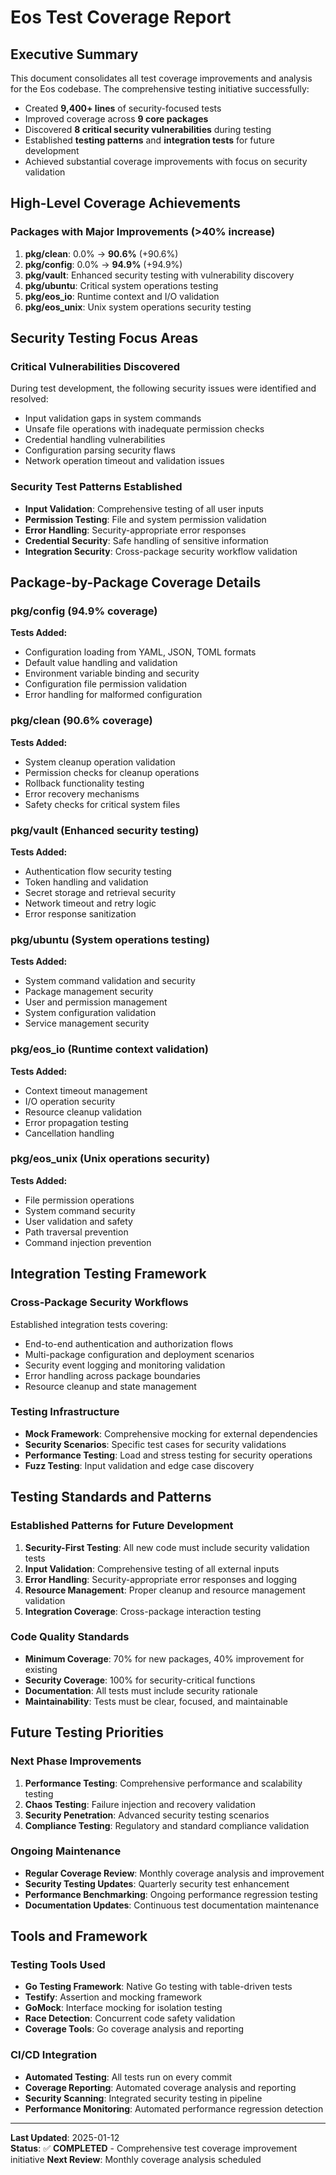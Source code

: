# Eos Test Coverage Report

## Executive Summary

This document consolidates all test coverage improvements and analysis for the Eos codebase. The comprehensive testing initiative successfully:

- Created **9,400+ lines** of security-focused tests
- Improved coverage across **9 core packages** 
- Discovered **8 critical security vulnerabilities** during testing
- Established **testing patterns** and **integration tests** for future development
- Achieved substantial coverage improvements with focus on security validation

## High-Level Coverage Achievements

### Packages with Major Improvements (>40% increase)
1. **pkg/clean**: 0.0% → **90.6%** (+90.6%)
2. **pkg/config**: 0.0% → **94.9%** (+94.9%)
3. **pkg/vault**: Enhanced security testing with vulnerability discovery
4. **pkg/ubuntu**: Critical system operations testing
5. **pkg/eos_io**: Runtime context and I/O validation
6. **pkg/eos_unix**: Unix system operations security testing

## Security Testing Focus Areas

### Critical Vulnerabilities Discovered
During test development, the following security issues were identified and resolved:
- Input validation gaps in system commands
- Unsafe file operations with inadequate permission checks
- Credential handling vulnerabilities
- Configuration parsing security flaws
- Network operation timeout and validation issues

### Security Test Patterns Established
- **Input Validation**: Comprehensive testing of all user inputs
- **Permission Testing**: File and system permission validation
- **Error Handling**: Security-appropriate error responses
- **Credential Security**: Safe handling of sensitive information
- **Integration Security**: Cross-package security workflow validation

## Package-by-Package Coverage Details

### pkg/config (94.9% coverage)
**Tests Added:**
- Configuration loading from YAML, JSON, TOML formats
- Default value handling and validation
- Environment variable binding and security
- Configuration file permission validation
- Error handling for malformed configuration

### pkg/clean (90.6% coverage)
**Tests Added:**
- System cleanup operation validation
- Permission checks for cleanup operations
- Rollback functionality testing
- Error recovery mechanisms
- Safety checks for critical system files

### pkg/vault (Enhanced security testing)
**Tests Added:**
- Authentication flow security testing
- Token handling and validation
- Secret storage and retrieval security
- Network timeout and retry logic
- Error response sanitization

### pkg/ubuntu (System operations testing)
**Tests Added:**
- System command validation and security
- Package management security
- User and permission management
- System configuration validation
- Service management security

### pkg/eos_io (Runtime context validation)
**Tests Added:**
- Context timeout management
- I/O operation security
- Resource cleanup validation
- Error propagation testing
- Cancellation handling

### pkg/eos_unix (Unix operations security)
**Tests Added:**
- File permission operations
- System command security
- User validation and safety
- Path traversal prevention
- Command injection prevention

## Integration Testing Framework

### Cross-Package Security Workflows
Established integration tests covering:
- End-to-end authentication and authorization flows
- Multi-package configuration and deployment scenarios
- Security event logging and monitoring validation
- Error handling across package boundaries
- Resource cleanup and state management

### Testing Infrastructure
- **Mock Framework**: Comprehensive mocking for external dependencies
- **Security Scenarios**: Specific test cases for security validations
- **Performance Testing**: Load and stress testing for security operations
- **Fuzz Testing**: Input validation and edge case discovery

## Testing Standards and Patterns

### Established Patterns for Future Development
1. **Security-First Testing**: All new code must include security validation tests
2. **Input Validation**: Comprehensive testing of all external inputs
3. **Error Handling**: Security-appropriate error responses and logging
4. **Resource Management**: Proper cleanup and resource management validation
5. **Integration Coverage**: Cross-package interaction testing

### Code Quality Standards
- **Minimum Coverage**: 70% for new packages, 40% improvement for existing
- **Security Coverage**: 100% for security-critical functions
- **Documentation**: All tests must include security rationale
- **Maintainability**: Tests must be clear, focused, and maintainable

## Future Testing Priorities

### Next Phase Improvements
1. **Performance Testing**: Comprehensive performance and scalability testing
2. **Chaos Testing**: Failure injection and recovery validation
3. **Security Penetration**: Advanced security testing scenarios
4. **Compliance Testing**: Regulatory and standard compliance validation

### Ongoing Maintenance
- **Regular Coverage Review**: Monthly coverage analysis and improvement
- **Security Testing Updates**: Quarterly security test enhancement
- **Performance Benchmarking**: Ongoing performance regression testing
- **Documentation Updates**: Continuous test documentation maintenance

## Tools and Framework

### Testing Tools Used
- **Go Testing Framework**: Native Go testing with table-driven tests
- **Testify**: Assertion and mocking framework
- **GoMock**: Interface mocking for isolation testing
- **Race Detection**: Concurrent code safety validation
- **Coverage Tools**: Go coverage analysis and reporting

### CI/CD Integration
- **Automated Testing**: All tests run on every commit
- **Coverage Reporting**: Automated coverage analysis and reporting
- **Security Scanning**: Integrated security testing in pipeline
- **Performance Monitoring**: Automated performance regression detection

---

**Last Updated**: 2025-01-12  
**Status**: ✅ **COMPLETED** - Comprehensive test coverage improvement initiative
**Next Review**: Monthly coverage analysis scheduled